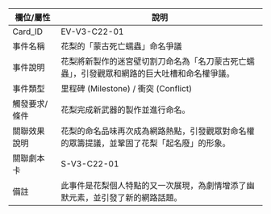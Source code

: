 | 欄位/屬性 | 說明 |
|---|---|
| Card_ID | EV-V3-C22-01 |
| 事件名稱 | 花梨的「蒙古死亡蠕蟲」命名爭議 |
| 事件說明 | 花梨將新製作的迷宮壁切割刀命名為「名刀蒙古死亡蠕蟲」，引發觀眾和網路的巨大吐槽和命名權爭議。 |
| 事件類型 | 里程碑 (Milestone) / 衝突 (Conflict) |
| 觸發要求/條件 | 花梨完成新武器的製作並進行命名。 |
| 關聯效果說明 | 花梨的命名品味再次成為網路熱點，引發觀眾對命名權的眾籌提議，並鞏固了花梨「起名廢」的形象。 |
| 關聯劇本卡 | S-V3-C22-01 |
| 備註 | 此事件是花梨個人特點的又一次展現，為劇情增添了幽默元素，並引發了新的網路話題。
